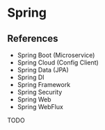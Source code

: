 # Spring

<!--
https://linkedin.com/learning/paths/advance-your-spring-developer-skills
https://linkedin.com/learning/paths/become-a-spring-developer
https://app.pluralsight.com/library/courses/getting-started-spring-webflux/table-of-contents?aid=7010a000002BWqBAAW
-->

## References

- Spring Boot (Microservice)
- Spring Cloud (Config Client)
- Spring Data (JPA)
- Spring DI
- Spring Framework
- Spring Security
- Spring Web
- Spring WebFlux

TODO
